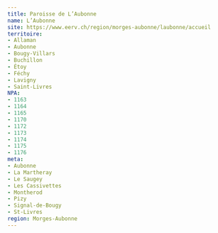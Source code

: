 ```yaml
---
title: Paroisse de L’Aubonne
name: L’Aubonne
site: https://www.eerv.ch/region/morges-aubonne/laubonne/accueil
territoire:
- Allaman
- Aubonne
- Bougy-Villars
- Buchillon
- Étoy
- Féchy
- Lavigny
- Saint-Livres
NPA:
- 1163
- 1164
- 1165
- 1170
- 1172
- 1173
- 1174
- 1175
- 1176
meta:
- Aubonne
- La Martheray
- Le Saugey
- Les Cassivettes
- Montherod
- Pizy
- Signal-de-Bougy
- St-Livres
region: Morges-Aubonne
---
```

